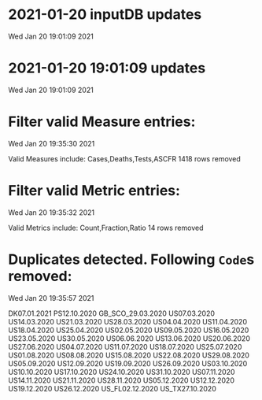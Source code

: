 
# 2021-01-20 inputDB updates 
 Wed Jan 20 19:01:09 2021 


# 2021-01-20 19:01:09 updates 
 Wed Jan 20 19:01:09 2021 


# Filter valid Measure entries: 
 Wed Jan 20 19:35:30 2021 

Valid Measures include: Cases,Deaths,Tests,ASCFR
 1418 rows removed
# Filter valid Metric entries: 
 Wed Jan 20 19:35:32 2021 

Valid Metrics include: Count,Fraction,Ratio
 14 rows removed
# Duplicates detected. Following `Code`s removed: 
 Wed Jan 20 19:35:57 2021 

DK07.01.2021
PS12.10.2020
GB_SCO_29.03.2020
US07.03.2020
US14.03.2020
US21.03.2020
US28.03.2020
US04.04.2020
US11.04.2020
US18.04.2020
US25.04.2020
US02.05.2020
US09.05.2020
US16.05.2020
US23.05.2020
US30.05.2020
US06.06.2020
US13.06.2020
US20.06.2020
US27.06.2020
US04.07.2020
US11.07.2020
US18.07.2020
US25.07.2020
US01.08.2020
US08.08.2020
US15.08.2020
US22.08.2020
US29.08.2020
US05.09.2020
US12.09.2020
US19.09.2020
US26.09.2020
US03.10.2020
US10.10.2020
US17.10.2020
US24.10.2020
US31.10.2020
US07.11.2020
US14.11.2020
US21.11.2020
US28.11.2020
US05.12.2020
US12.12.2020
US19.12.2020
US26.12.2020
US_FL02.12.2020
US_TX27.10.2020